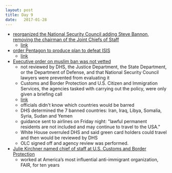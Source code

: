 ```yaml
---
layout: post
title: Day 9
date:   2017-01-28
---
```


* [reorganized the National Security Council adding Steve Bannon, removing the chairman of the Joint Chiefs of Staff](http://www.npr.org/sections/thetwo-way/2017/01/29/512295108/with-national-security-council-shakeup-steve-bannon-gets-a-seat-at-the-table)
  * [link](https://www.whitehouse.gov/the-press-office/2017/01/28/presidential-memorandum-organization-national-security-council-and)
* [order Pentagon to produce plan to defeat ISIS](https://www.washingtonpost.com/politics/trump-holds-calls-with-putin-leaders-from-europe-and-asia/2017/01/28/42728948-e574-11e6-a547-5fb9411d332c_story.html?hpid=hp_no-name_no-name:page/breaking-news-bar&tid=a_breakingnews&utm_term=.a58d07a375bf)
  * [link](https://www.whitehouse.gov/the-press-office/2017/01/28/plan-defeat-islamic-state-iraq)  
* [Executive order on muslim ban was not vetted](https://lawfareblog.com/malevolence-tempered-incompetence-trumps-horrifying-executive-order-refugees-and-visas)
  * not reviewed by DHS, the Justice Department, the State Department, or the Department of Defense, and that National Security Council lawyers were prevented from evaluating it
  * Customs and Border Protection and U.S. Citizen and Immigration Services, the agencies tasked with carrying out the policy, were only given a briefing call
  * [link](http://www.cnn.com/2017/01/28/politics/donald-trump-travel-ban/index.html)
  * officials didn't know which countries would be barred
  * DHS determined the 7 banned countries: Iran, Iraq, Libya, Somalia, Syria, Sudan and Yemen  
  * guidance sent to airlines on Friday night: "lawful permanent residents are not included and may continue to travel to the USA." 
  * White House overruled DHS and said green card holders could travel and then would be reviewed by DHS
  * OLC signed off and agency review was performed.
* [Julie Kirchner named chief of staff at U.S. Customs and Border Protection](https://www.splcenter.org/hatewatch/2017/01/23/former-executive-director-anti-immigrant-hate-group-fair-joins-trump-administration) 
  * worked at America’s most influential anti-immigrant organization, FAIR, for ten years 
  

